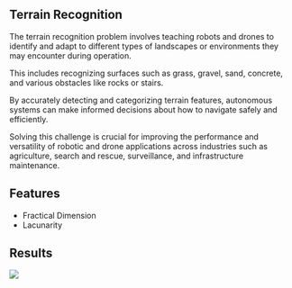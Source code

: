 ## Terrain Recognition

The terrain recognition problem involves teaching robots and drones to identify and adapt to different types of landscapes or environments they may encounter during operation. 

This includes recognizing surfaces such as grass, gravel, sand, concrete, and various obstacles like rocks or stairs. 

By accurately detecting and categorizing terrain features, autonomous systems can make informed decisions about how to navigate safely and efficiently. 

Solving this challenge is crucial for improving the performance and versatility of robotic and drone applications across industries such as agriculture, search and rescue, surveillance, and infrastructure maintenance.

## Features
- Fractical Dimension
- Lacunarity


## Results

![](https://i.ibb.co/zQSQSLq/terrain.png)
